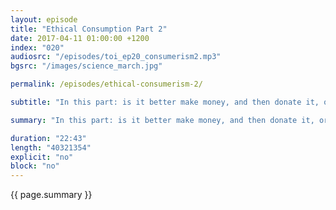 ```yaml
---
layout: episode
title: "Ethical Consumption Part 2"
date: 2017-04-11 01:00:00 +1200
index: "020"
audiosrc: "/episodes/toi_ep20_consumerism2.mp3"
bgsrc: "/images/science_march.jpg"

permalink: /episodes/ethical-consumerism-2/

subtitle: "In this part: is it better make money, and then donate it, or volunteer your own time instead? Plus: is science a social good? How do we fund it? How to we incentivise it in the right way?"

summary: "In this part: is it better make money, and then donate it, or volunteer your own time instead? Plus: is science a social good? How do we fund it? How to we incentivise it in the right way?"

duration: "22:43"
length: "40321354"
explicit: "no"
block: "no" 
---
```

<section class="summary" markdown="1">

{{ page.summary }}

</section>



<section id="shownotes" class="hidden" markdown="1">


</section>
